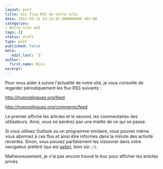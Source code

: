 ```yaml
---
layout: post
title: Les flux RSS de notre site
date: 2012-03-12 23:23:01.000000000 +01:00
categories:
- Notre site web
tags: []
status: draft
type: post
published: false
meta:
  _edit_last: '2'
author:
  first_name: Nico
excerpt:
---
```

<p>Pour vous aider à suivre l'actualité de notre site, je vous conseille de regarder périodiquement les flux RSS suivants :</p>
<p><a href="http://hypnodingues.org/feed">http://hypnodingues.org/feed</a></p>
<p><a href="http://hypnodingues.org/comments/feed">http://hypnodingues.org/comments/feed</a></p>
<p>Le premier affiche les articles et le second, les commentaires des utilisateurs. Ainsi, vous ne perdrez pas une miette de ce qui se passe.</p>
<p>Si vous utilisez Outlook ou un programme similaire, vous pouvez même vous abonnez à ces flux et ainsi être informés dans la minute des activité récentes. Sinon, vous pouvez parfaitement les visionner dans votre navigateur préféré (qui est <a href="http://www.apple.com/fr/safari/">safari</a>, bien sûr ;-).</p>
<p>Malheureusement, je n'ai pas encore trouvé le truc pour afficher les articles privés.</p>
